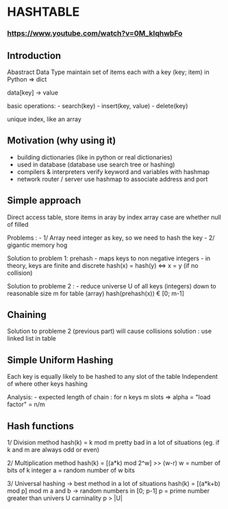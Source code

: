 # HASHTABLE

### https://www.youtube.com/watch?v=0M_kIqhwbFo

## Introduction

Abastract Data Type maintain set of items each with a key (key; item)
in Python => dict

data[key] -> value

basic operations:
	- search(key)
	- insert(key, value)
	- delete(key)

unique index, like an array

## Motivation (why using it)

- building dictionaries (like in python or real dictionaries)
- used in database (database use search tree or hashing)
- compilers & interpreters verify keyword and variables with hashmap
- network router / server use hashmap to associate address and port

## Simple approach

Direct access table, store items in aray by index
array case are whether null of filled

Problems :
	- 1/ Array need integer as key, so we need to hash the key
	- 2/ gigantic memory hog

Solution to problem 1: prehash
	- maps keys to non negative integers
	- in theory, keys are finite and discrete
	hash(x) = hash(y) <=> x = y (if no collision)

Solution to probleme 2 :
	- reduce universe U of all keys (integers) down to reasonable
	size m for table (array)
	hash(prehash(x)) € [0; m-1]

## Chaining

Solution to probleme 2 (previous part) will cause collisions
solution : use linked list in table

## Simple Uniform Hashing

Each key is equally likely to be hashed to any slot of the table
Independent of where other keys hashing

Analysis:
	- expected length of chain :
		for n keys m slots => alpha = "load factor" = n/m

## Hash functions

1/ Division method
	hash(k) = k mod m
	pretty bad in a lot of situations (eg. if k and m are always odd or even)

2/ Multiplication method
	hash(k) = [(a\*k) mod 2^w] >> (w-r)
	w = number of bits of k integer
	a = random number of w bits

3/ Universal hashing -> best method in a lot of situations
	hash(k) = [(a\*k+b) mod p] mod m
	a and b -> random numbers in [0; p-1]
	p = prime number greater than univers U carninality
	p > |U|

